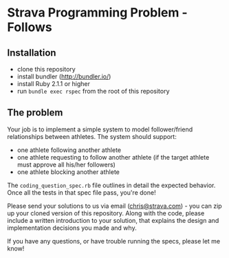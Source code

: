 # Strava Programming Problem - Follows

## Installation

- clone this repository
- install bundler (http://bundler.io/)
- install Ruby 2.1.1 or higher
- run ```bundle exec rspec``` from the root of this repository

## The problem

Your job is to implement a simple system to model follower/friend relationships between athletes. The system should support:

- one athlete following another athlete
- one athlete requesting to follow another athlete (if the target athlete must approve all his/her followers)
- one athlete blocking another athlete

The ```coding_question_spec.rb``` file outlines in detail the expected behavior. Once all the tests in that spec file pass, you're done!

Please send your solutions to us via email (chris@strava.com) - you can zip up your cloned version of this repository. Along with the code, please include a written introduction to your solution, that explains the design and implementation decisions you made and why.

If you have any questions, or have trouble running the specs, please let me know!
